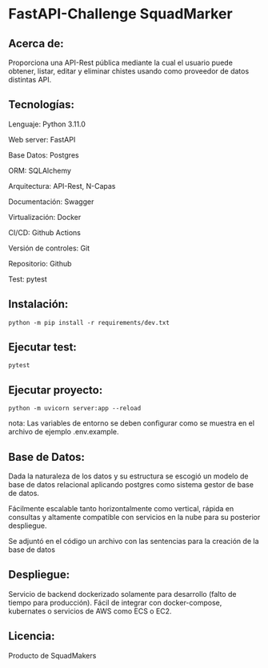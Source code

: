 # FastAPI-Challenge SquadMarker

## Acerca de:

Proporciona una API-Rest pública mediante la cual el usuario puede obtener, listar, editar y eliminar chistes usando como proveedor de datos distintas API.

## Tecnologías:

Lenguaje: Python 3.11.0

Web server: FastAPI

Base Datos: Postgres

ORM: SQLAlchemy

Arquitectura: API-Rest, N-Capas

Documentación: Swagger

Virtualización: Docker

CI/CD: Github Actions

Versión de controles: Git

Repositorio: Github

Test: pytest

## Instalación:


`` python -m pip install -r requirements/dev.txt ``

## Ejecutar test:

`` pytest ``

## Ejecutar proyecto:

`` python -m uvicorn server:app --reload ``

nota: Las variables de entorno se deben configurar como se muestra en el archivo de ejemplo .env.example.

## Base de Datos:

Dada la naturaleza de los datos y su estructura se escogió un modelo de base de datos relacional aplicando postgres como sistema gestor de base de datos.

Fácilmente escalable tanto horizontalmente como vertical, rápida en consultas y altamente compatible con servicios en la nube para su posterior despliegue.

Se adjuntó en el código un archivo con las sentencias para la creación de la base de datos

## Despliegue:

Servicio de backend dockerizado solamente para desarrollo (falto de tiempo para producción). Fácil de integrar con docker-compose, kubernates o servicios de AWS como ECS o EC2.

## Licencia:

Producto de SquadMakers
